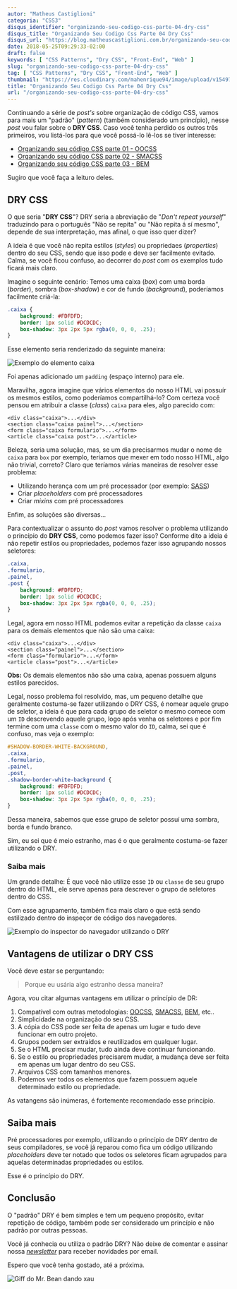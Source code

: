```yaml
---
autor: "Matheus Castiglioni"
categoria: "CSS3"
disqus_identifier: "organizando-seu-codigo-css-parte-04-dry-css"
disqus_title: "Organizando Seu Codigo Css Parte 04 Dry Css"
disqus_url: "https://blog.matheuscastiglioni.com.br/organizando-seu-codigo-css-parte-04-dry-css"
date: 2018-05-25T09:29:33-02:00
draft: false
keywords: [ "CSS Patterns", "Dry CSS", "Front-End", "Web" ]
slug: "organizando-seu-codigo-css-parte-04-dry-css"
tag: [ "CSS Patterns", "Dry CSS", "Front-End", "Web" ]
thumbnail: "https://res.cloudinary.com/mahenrique94/image/upload/v1549709597/organizando-seu-codigo-css-parte-04-dry-css_ra9buq.jpg"
title: "Organizando Seu Codigo Css Parte 04 Dry Css"
url: "/organizando-seu-codigo-css-parte-04-dry-css"
---
```


Continuando a série de *post's* sobre organização de código CSS, vamos para mais um "padrão" (*pattern*) (também considerado um princípio), nesse *post* vou falar sobre o **DRY CSS**. Caso você tenha perdido os outros três primeiros, vou listá-los para que você possá-lo lê-los se tiver interesse:

- [Organizando seu código CSS parte 01 - OOCSS](http://blog.matheuscastiglioni.com.br/organizando-seu-codigo-css-parte-01)
- [Organizando seu código CSS parte 02 - SMACSS](http://blog.matheuscastiglioni.com.br/organizando-seu-codigo-css-parte-02)
- [Organizando seu código CSS parte 03 - BEM](http://blog.matheuscastiglioni.com.br/organizando-seu-codigo-css-parte-03)

Sugiro que você faça a leituro deles.

## DRY CSS

O que seria "**DRY CSS**"? DRY seria a abreviação de "*Don't repeat yourself*" traduzindo para o português "Não se repita" ou "Não repita á sí mesmo", depende de sua interpretação, mas afinal, o que isso quer dizer?

A ideia é que você não repita estilos (*styles*) ou propriedaes (*properties*) dentro do seu CSS, sendo que isso pode e deve ser facilmente evitado. Calma, se você ficou confuso, ao decorrer do *post* com os exemplos tudo ficará mais claro.

Imagine o seguinte cenário: Temos uma caixa (*box*) com uma borda (*border*), sombra (*box-shadow*) e cor de fundo (*background*), poderíamos facilmente criá-la:

```css
.caixa {
	background: #FDFDFD;
	border: 1px solid #DCDCDC;
	box-shadow: 3px 2px 5px rgba(0, 0, 0, .25);
}
```

Esse elemento seria renderizado da seguinte maneira:

![Exemplo do elemento caixa](https://res.cloudinary.com/mahenrique94/image/upload/v1549709655/post-dry-css-caixa-exemplo_bsuogj.png)

Foi apenas adicionado um `padding` (espaço interno) para ele.

Maravilha, agora imagine que vários elementos do nosso HTML vai possuír os mesmos estilos, como poderíamos compartilhá-lo? Com certeza você pensou em atribuir a classe (*class*) `caixa` para eles, algo parecido com:

```markup
<div class="caixa">...</div>
<section class="caixa painel">...</section>
<form class="caixa formulario">...</form>
<article class="caixa post">...</article>
```

Beleza, seria uma solução, mas, se um dia precisarmos mudar o nome de `caixa` para `box` por exemplo, teríamos que mexer em todo nosso HTML, algo não trivial, correto? Claro que teríamos várias maneiras de resolver esse problema:

- Utilizando herança com um pré processador (por exemplo: [SASS](http://blog.matheuscastiglioni.com.br/dando-poderes-ao-css-com-sass-parte-01))
- Criar *placeholders* com pré processadores
- Criar *mixins* com pré processadores

Enfim, as soluções são diversas...

Para contextualizar o assunto do *post* vamos resolver o problema utilizando o princípio do **DRY CSS**, como podemos fazer isso? Conforme dito a ideia é não repetir estilos ou propriedades, podemos fazer isso agrupando nossos seletores:

```css
.caixa,
.formulario,
.painel,
.post {
	background: #FDFDFD;
	border: 1px solid #DCDCDC;
	box-shadow: 3px 2px 5px rgba(0, 0, 0, .25);
}
```

Legal, agora em nosso HTML podemos evitar a repetição da classe `caixa` para os demais elementos que não são uma caixa:

```markup
<div class="caixa">...</div>
<section class="painel">...</section>
<form class="formulario">...</form>
<article class="post">...</article>
```

**Obs:** Os demais elementos não são uma caixa, apenas possuem alguns estilos parecidos.

Legal, nosso problema foi resolvido, mas, um pequeno detalhe que geralmente costuma-se fazer utilizando o DRY CSS, é nomear aquele grupo de seletor, a ideia é que para cada grupo de seletor o mesmo comece com um `ID` descrevendo aquele grupo, logo após venha os seletores e por fim termine com uma `classe` com o mesmo valor do `ID`, calma, sei que é confuso, mas veja o exemplo:

```css
#SHADOW-BORDER-WHITE-BACKGROUND,
.caixa,
.formulario,
.painel,
.post,
.shadow-border-white-background {
	background: #FDFDFD;
	border: 1px solid #DCDCDC;
	box-shadow: 3px 2px 5px rgba(0, 0, 0, .25);
}
```

Dessa maneira, sabemos que esse grupo de seletor possuí uma sombra, borda e fundo branco.

Sim, eu sei que é meio estranho, mas é o que geralmente costuma-se fazer utilizando o DRY.

### Saiba mais

Um grande detalhe: É que você não utilize esse `ID` ou `classe` de seu grupo dentro do HTML, ele serve apenas para descrever o grupo de seletores dentro do CSS.

Com esse agrupamento, também fica mais claro o que está sendo estilizado dentro do inspeçor de código dos navegadores.

![Exemplo do inspector do navegador utilizando o DRY](https://res.cloudinary.com/mahenrique94/image/upload/v1549709708/post-dry-css-inspector-exemplo_ixlwzn.png)

## Vantagens de utilizar o DRY CSS

Você deve estar se perguntando:

> Porque eu usária algo estranho dessa maneira?

Agora, vou citar algumas vantagens em utilizar o princípio de DR:

1. Compatível com outras metodologias: [OOCSS](http://blog.matheuscastiglioni.com.br/organizando-seu-codigo-css-parte-01), [SMACSS](http://blog.matheuscastiglioni.com.br/organizando-seu-codigo-css-parte-02), [BEM](http://blog.matheuscastiglioni.com.br/organizando-seu-codigo-css-parte-03), etc..
2. Simplicidade na organização do seu CSS.
3. A cópia do CSS pode ser feita de apenas um lugar e tudo deve funcionar em outro projeto.
4. Grupos podem ser extraídos e reutilizados em qualquer lugar.
5. Se o HTML precisar mudar, tudo ainda deve continuar funcionando.
6. Se o estilo ou propriedades precisarem mudar, a mudança deve ser feita em apenas um lugar dentro do seu CSS.
7. Arquivos CSS com tamanhos menores.
8. Podemos ver todos os elementos que fazem possuem aquele determinado estilo ou propriedade.

As vatangens são inúmeras, é fortemente recomendado esse princípio.

## Saiba mais

Pré processadores por exemplo, utilizando o princípio de DRY dentro de seus compiladores, se você já reparou como fica um código utilizando *placeholders* deve ter notado que todos os seletores ficam agrupados para aquelas determinadas propriedades ou estilos.

Esse é o princípio do DRY.

## Conclusão

O "padrão" DRY é bem simples e tem um pequeno propósito, evitar repetição de código, também pode ser considerado um princípio e não padrão por outras pessoas.

Você já conhecia ou utiliza o padrão DRY? Não deixe de comentar e assinar nossa [*newsletter*](http://eepurl.com/ggP7Rv) para receber novidades por email.

Espero que você tenha gostado, até a próxima.

![Giff do Mr. Bean dando xau](https://res.cloudinary.com/mahenrique94/image/upload/v1549709762/gif-mr-bean-dando-xau_k4rhyl.gif)
